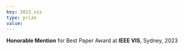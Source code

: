 ```yaml
---
key: 2023_vis
type: prize
value:
---
```

**Honorable Mention** for Best Paper Award at **IEEE VIS**, Sydney, 2023